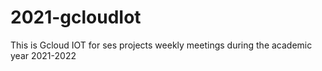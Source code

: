 # 2021-gcloudIot
This is Gcloud IOT for ses projects weekly meetings during the academic year 2021-2022

